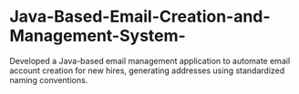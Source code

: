# Java-Based-Email-Creation-and-Management-System-
Developed a Java-based email management application to automate email account creation for new hires, generating addresses using standardized naming conventions.

